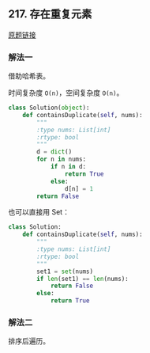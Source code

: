 ## 217. 存在重复元素

[原题链接](https://leetcode-cn.com/problems/contains-duplicate/)

### 解法一

借助哈希表。

时间复杂度 `O(n)`，空间复杂度 `O(n)`。

```python
class Solution(object):
    def containsDuplicate(self, nums):
        """
        :type nums: List[int]
        :rtype: bool
        """
        d = dict()
        for n in nums:
            if n in d:
                return True
            else:
                d[n] = 1
        return False
```

也可以直接用 Set：

```python
class Solution:
    def containsDuplicate(self, nums):
        """
        :type nums: List[int]
        :rtype: bool
        """
        set1 = set(nums)
        if len(set1) == len(nums):
            return False
        else:
            return True
```

### 解法二

排序后遍历。

